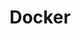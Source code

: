 ---
created: '2025-09-16T15:05:15.653110'
modified: '2025-09-16T15:05:15.653111'
ship_factor: 5
subtype: mcp-servers
tags: []
title: Docker
type: tool
version: 1
---